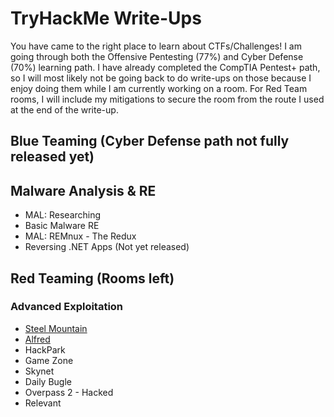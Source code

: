 # TryHackMe Write-Ups
You have came to the right place to learn about CTFs/Challenges! I am going through both the Offensive Pentesting (77%) and Cyber Defense (70%) learning path. I have already completed the CompTIA Pentest+ path, so I will most likely not be going back to do write-ups on those because I enjoy doing them while I am currently working on a room. For Red Team rooms, I will include my mitigations to secure the room from the route I used at the end of the write-up.

## Blue Teaming (Cyber Defense path not fully released yet)
## Malware Analysis & RE

* MAL: Researching
* Basic Malware RE
* MAL: REMnux - The Redux
* Reversing .NET Apps (Not yet released)

## Red Teaming (Rooms left)
### Advanced Exploitation

* [Steel Mountain](./write-ups/steelmountain.md)
* [Alfred](./write-ups/alfred.md)
* HackPark
* Game Zone
* Skynet
* Daily Bugle
* Overpass 2 - Hacked
* Relevant

